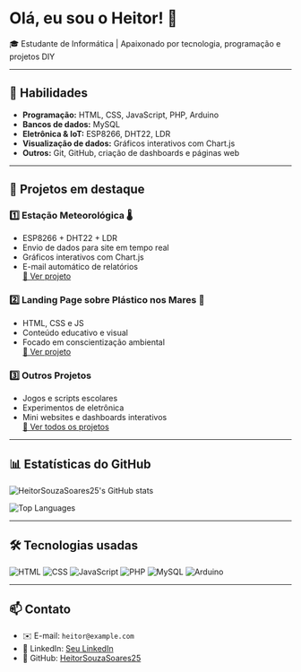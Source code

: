 # Olá, eu sou o Heitor! 👋

🎓 Estudante de Informática | Apaixonado por tecnologia, programação e projetos DIY  

---

## 🔧 Habilidades
- **Programação:** HTML, CSS, JavaScript, PHP, Arduino  
- **Bancos de dados:** MySQL  
- **Eletrônica & IoT:** ESP8266, DHT22, LDR  
- **Visualização de dados:** Gráficos interativos com Chart.js  
- **Outros:** Git, GitHub, criação de dashboards e páginas web  

---

## 🚀 Projetos em destaque

### 1️⃣ Estação Meteorológica 🌡️
- ESP8266 + DHT22 + LDR  
- Envio de dados para site em tempo real  
- Gráficos interativos com Chart.js  
- E-mail automático de relatórios  
[📁 Ver projeto](#)

### 2️⃣ Landing Page sobre Plástico nos Mares 🐠
- HTML, CSS e JS  
- Conteúdo educativo e visual  
- Focado em conscientização ambiental  
[📁 Ver projeto](#)

### 3️⃣ Outros Projetos
- Jogos e scripts escolares  
- Experimentos de eletrônica  
- Mini websites e dashboards interativos  
[📁 Ver todos os projetos](#)

---

## 📊 Estatísticas do GitHub
![HeitorSouzaSoares25's GitHub stats](https://github-readme-stats.vercel.app/api?username=HeitorSouzaSoares25&show_icons=true&theme=radical)

![Top Languages](https://github-readme-stats.vercel.app/api/top-langs/?username=HeitorSouzaSoares25&layout=compact&theme=radical)

---

## 🛠️ Tecnologias usadas
![HTML](https://img.shields.io/badge/HTML5-E34F26?style=for-the-badge&logo=html5&logoColor=white)
![CSS](https://img.shields.io/badge/CSS3-1572B6?style=for-the-badge&logo=css3&logoColor=white)
![JavaScript](https://img.shields.io/badge/JavaScript-F7DF1E?style=for-the-badge&logo=javascript&logoColor=black)
![PHP](https://img.shields.io/badge/PHP-777BB4?style=for-the-badge&logo=php&logoColor=white)
![MySQL](https://img.shields.io/badge/MySQL-4479A1?style=for-the-badge&logo=mysql&logoColor=white)
![Arduino](https://img.shields.io/badge/Arduino-00979C?style=for-the-badge&logo=arduino&logoColor=white)

---

## 📫 Contato
- ✉️ E-mail: `heitor@example.com`  
- 💼 LinkedIn: [Seu LinkedIn](#)  
- 🐙 GitHub: [HeitorSouzaSoares25](https://github.com/HeitorSouzaSoares25)
